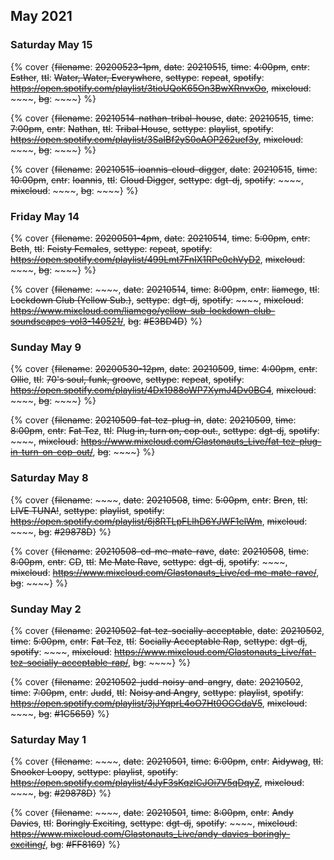 ## May 2021


### Saturday May 15

{% cover {~~filename~~: ~~20200523-1pm~~, ~~date~~: ~~20210515~~, ~~time~~: ~~4:00pm~~, ~~cntr~~: ~~Esther~~, ~~ttl~~: ~~Water, Water, Everywhere~~, ~~settype~~: ~~repeat~~, ~~spotify~~: ~~https://open.spotify.com/playlist/3tioUQoK65On3BwXRnvxOo~~, ~~mixcloud~~: ~~~~, ~~bg~~: ~~~~} %}

{% cover {~~filename~~: ~~20210514-nathan-tribal-house~~, ~~date~~: ~~20210515~~, ~~time~~: ~~7:00pm~~, ~~cntr~~: ~~Nathan~~, ~~ttl~~: ~~Tribal House~~, ~~settype~~: ~~playlist~~, ~~spotify~~: ~~https://open.spotify.com/playlist/3SaIBf2yS0oAOP262uef3y~~, ~~mixcloud~~: ~~~~, ~~bg~~: ~~~~} %}

{% cover {~~filename~~: ~~20210515-ioannis-cloud-digger~~, ~~date~~: ~~20210515~~, ~~time~~: ~~10:00pm~~, ~~cntr~~: ~~Ioannis~~, ~~ttl~~: ~~Cloud Digger~~, ~~settype~~: ~~dgt-dj~~, ~~spotify~~: ~~~~, ~~mixcloud~~: ~~~~, ~~bg~~: ~~~~} %}



### Friday May 14

{% cover {~~filename~~: ~~20200501-4pm~~, ~~date~~: ~~20210514~~, ~~time~~: ~~5:00pm~~, ~~cntr~~: ~~Beth~~, ~~ttl~~: ~~Feisty Females~~, ~~settype~~: ~~repeat~~, ~~spotify~~: ~~https://open.spotify.com/playlist/499Lmt7FnIX1RPe0chVyD2~~, ~~mixcloud~~: ~~~~, ~~bg~~: ~~~~} %}

{% cover {~~filename~~: ~~~~, ~~date~~: ~~20210514~~, ~~time~~: ~~8:00pm~~, ~~cntr~~: ~~liamego~~, ~~ttl~~: ~~Lockdown Club (Yellow Sub.)~~, ~~settype~~: ~~dgt-dj~~, ~~spotify~~: ~~~~, ~~mixcloud~~: ~~https://www.mixcloud.com/liamego/yellow-sub-lockdown-club-soundscapes-vol3-140521/~~, ~~bg~~: ~~#E3BD4D~~} %}

### Sunday May 9

{% cover {~~filename~~: ~~20200530-12pm~~, ~~date~~: ~~20210509~~, ~~time~~: ~~4:00pm~~, ~~cntr~~: ~~Ollie~~, ~~ttl~~: ~~70's soul, funk, groove~~, ~~settype~~: ~~repeat~~, ~~spotify~~: ~~https://open.spotify.com/playlist/4Dx1988oWP7XymJ4Dv0BG4~~, ~~mixcloud~~: ~~~~, ~~bg~~: ~~~~} %}

{% cover {~~filename~~: ~~20210509-fat-tez-plug-in~~, ~~date~~: ~~20210509~~, ~~time~~: ~~8:00pm~~, ~~cntr~~: ~~Fat Tez~~, ~~ttl~~: ~~Plug in, turn on, cop out.~~, ~~settype~~: ~~dgt-dj~~, ~~spotify~~: ~~~~, ~~mixcloud~~: ~~https://www.mixcloud.com/Glastonauts_Live/fat-tez-plug-in-turn-on-cop-out/~~, ~~bg~~: ~~~~} %}


### Saturday May 8

{% cover {~~filename~~: ~~~~, ~~date~~: ~~20210508~~, ~~time~~: ~~5:00pm~~, ~~cntr~~: ~~Bren~~, ~~ttl~~: ~~LIVE TUNA!~~, ~~settype~~: ~~playlist~~, ~~spotify~~: ~~https://open.spotify.com/playlist/6j8RTLpFLlhD6YJWF1elWm~~, ~~mixcloud~~: ~~~~, ~~bg~~: ~~#29878D~~} %}

{% cover {~~filename~~: ~~20210508-cd-me-mate-rave~~, ~~date~~: ~~20210508~~, ~~time~~: ~~8:00pm~~, ~~cntr~~: ~~CD~~, ~~ttl~~: ~~Me Mate Rave~~, ~~settype~~: ~~dgt-dj~~, ~~spotify~~: ~~~~, ~~mixcloud~~: ~~https://www.mixcloud.com/Glastonauts_Live/cd-me-mate-rave/~~, ~~bg~~: ~~~~} %}


### Sunday May 2

{% cover {~~filename~~: ~~20210502-fat-tez-socially-acceptable~~, ~~date~~: ~~20210502~~, ~~time~~: ~~5:00pm~~, ~~cntr~~: ~~Fat Tez~~, ~~ttl~~: ~~Socially Acceptable Rap~~, ~~settype~~: ~~dgt-dj~~, ~~spotify~~: ~~~~, ~~mixcloud~~: ~~https://www.mixcloud.com/Glastonauts_Live/fat-tez-socially-acceptable-rap/~~, ~~bg~~: ~~~~} %}

{% cover {~~filename~~: ~~20210502-judd-noisy-and-angry~~, ~~date~~: ~~20210502~~, ~~time~~: ~~7:00pm~~, ~~cntr~~: ~~Judd~~, ~~ttl~~: ~~Noisy and Angry~~, ~~settype~~: ~~playlist~~, ~~spotify~~: ~~https://open.spotify.com/playlist/3jJYqprL4oO7Ht0OGGdaV5~~, ~~mixcloud~~: ~~~~, ~~bg~~: ~~#1C5659~~} %}

### Saturday May 1

{% cover {~~filename~~: ~~~~, ~~date~~: ~~20210501~~, ~~time~~: ~~6:00pm~~, ~~cntr~~: ~~Aidywag~~, ~~ttl~~: ~~Snooker Loopy~~, ~~settype~~: ~~playlist~~, ~~spotify~~: ~~https://open.spotify.com/playlist/4JyF3sKqzlCJOi7V5qDqyZ~~, ~~mixcloud~~: ~~~~, ~~bg~~: ~~#29878D~~} %}

{% cover {~~filename~~: ~~~~, ~~date~~: ~~20210501~~, ~~time~~: ~~8:00pm~~, ~~cntr~~: ~~Andy Davies~~, ~~ttl~~: ~~Boringly Exciting~~, ~~settype~~: ~~dgt-dj~~, ~~spotify~~: ~~~~, ~~mixcloud~~: ~~https://www.mixcloud.com/Glastonauts_Live/andy-davies-boringly-exciting/~~, ~~bg~~: ~~#FF8169~~} %}


